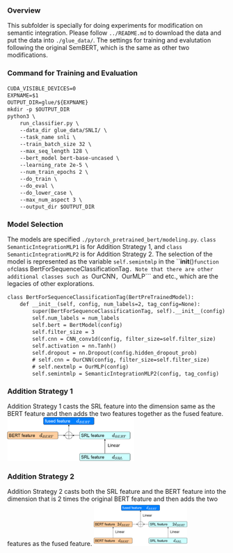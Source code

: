 ### Overview ###
This subfolder is specially for doing experiments for modification on semantic integration. Please follow `../README.md` to download the data and put the data into `./glue_data/`. The settings for training and evalutation following the original SemBERT, which is the same as other two modifications.

### Command for Training and Evaluation ###
```shell
CUDA_VISIBLE_DEVICES=0
EXPNAME=$1
OUTPUT_DIR=glue/${EXPNAME}
mkdir -p $OUTPUT_DIR
python3 \
	run_classifier.py \
	--data_dir glue_data/SNLI/ \
	--task_name snli \
	--train_batch_size 32 \
	--max_seq_length 128 \
	--bert_model bert-base-uncased \
	--learning_rate 2e-5 \
	--num_train_epochs 2 \
	--do_train \
	--do_eval \
	--do_lower_case \
	--max_num_aspect 3 \
	--output_dir $OUTPUT_DIR
```

### Model Selection ###
The models are specified ```./pytorch_pretrained_bert/modeling.py```. ```class SemanticIntegrationMLP1``` is for Addition Strategy 1, and ```class SemanticIntegrationMLP2``` is for Addition Strategy 2. The selection of the model is represented as the variable ```self.semintmlp``` in the ``__init__()``` function of ```class BertForSequenceClassificationTag```. Note that there are other additional classes such as ```OurCNN```, ```OurMLP``` and etc., which are the legacies of other explorations.
```
class BertForSequenceClassificationTag(BertPreTrainedModel):
    def __init__(self, config, num_labels=2, tag_config=None):
        super(BertForSequenceClassificationTag, self).__init__(config)
        self.num_labels = num_labels
        self.bert = BertModel(config)
        self.filter_size = 3
        self.cnn = CNN_conv1d(config, filter_size=self.filter_size)
        self.activation = nn.Tanh()
        self.dropout = nn.Dropout(config.hidden_dropout_prob)
        # self.cnn = OurCNN(config, filter_size=self.filter_size)
        # self.nextmlp = OurMLP(config)
        self.semintmlp = SemanticIntegrationMLP2(config, tag_config)
```

### Addition Strategy 1 ###
Addition Strategy 1 casts the SRL feature into the dimension same as the BERT feature and then adds the two features together as the fused feature.
<img height="100" src="addition_strategy_1.png">

### Addition Strategy 2 ###
Addition Strategy 2 casts both the SRL feature and the BERT feature into the dimension that is 2 times the original BERT feature and then adds the two features as the fused feature.
<img height="100" src="addition_strategy_2.png">
